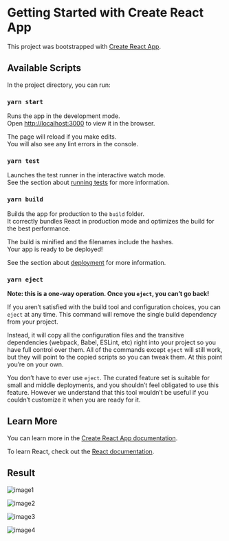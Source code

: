 # Getting Started with Create React App

This project was bootstrapped with [Create React App](https://github.com/facebook/create-react-app).

## Available Scripts

In the project directory, you can run:

### `yarn start`

Runs the app in the development mode.\
Open [http://localhost:3000](http://localhost:3000) to view it in the browser.

The page will reload if you make edits.\
You will also see any lint errors in the console.

### `yarn test`

Launches the test runner in the interactive watch mode.\
See the section about [running tests](https://facebook.github.io/create-react-app/docs/running-tests) for more information.

### `yarn build`

Builds the app for production to the `build` folder.\
It correctly bundles React in production mode and optimizes the build for the best performance.

The build is minified and the filenames include the hashes.\
Your app is ready to be deployed!

See the section about [deployment](https://facebook.github.io/create-react-app/docs/deployment) for more information.

### `yarn eject`

**Note: this is a one-way operation. Once you `eject`, you can’t go back!**

If you aren’t satisfied with the build tool and configuration choices, you can `eject` at any time. This command will remove the single build dependency from your project.

Instead, it will copy all the configuration files and the transitive dependencies (webpack, Babel, ESLint, etc) right into your project so you have full control over them. All of the commands except `eject` will still work, but they will point to the copied scripts so you can tweak them. At this point you’re on your own.

You don’t have to ever use `eject`. The curated feature set is suitable for small and middle deployments, and you shouldn’t feel obligated to use this feature. However we understand that this tool wouldn’t be useful if you couldn’t customize it when you are ready for it.

## Learn More

You can learn more in the [Create React App documentation](https://facebook.github.io/create-react-app/docs/getting-started).

To learn React, check out the [React documentation](https://reactjs.org/).

## Result

![image1](https://github.com/Krish2643/Data-analysis-task/assets/78633764/36e52ff0-6b9f-441f-bd3a-c53754dc4922)

![image2](https://github.com/Krish2643/Data-analysis-task/assets/78633764/73f7a02e-cbe5-4cca-8d01-06fb9c004359)

![image3](https://github.com/Krish2643/Data-analysis-task/assets/78633764/96610e67-58e7-40b3-8b1c-aeff8345e87a)

![image4](https://github.com/Krish2643/Data-analysis-task/assets/78633764/2d2f0a6a-5ec6-40a0-b8f8-c1695490cd3d)



